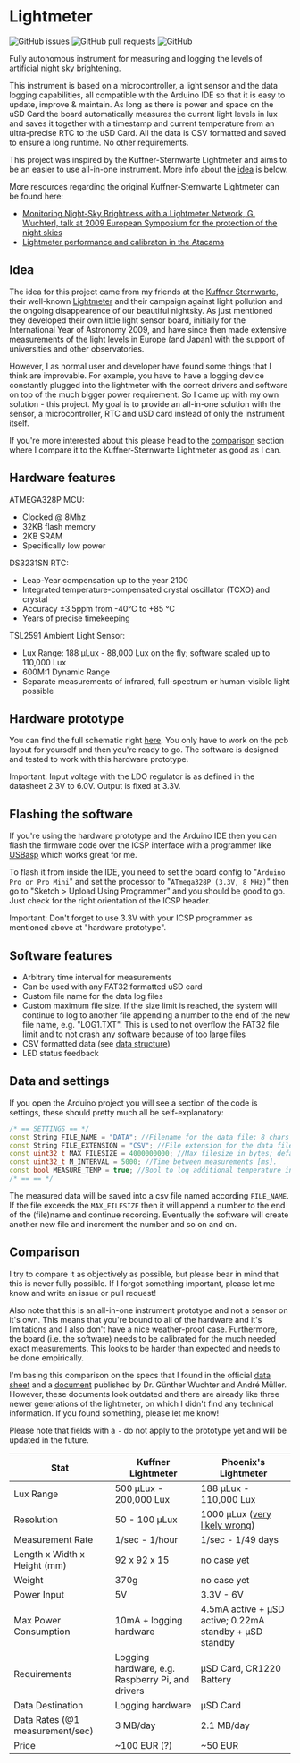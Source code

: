 # Lightmeter 

![GitHub issues](https://img.shields.io/github/issues/phoenix1747/lightmeter.svg?style=for-the-badge) ![GitHub pull requests](https://img.shields.io/github/issues-pr/phoenix1747/lightmeter.svg?style=for-the-badge) ![GitHub](https://img.shields.io/github/license/phoenix1747/lightmeter.svg?style=for-the-badge)

Fully autonomous instrument for measuring and logging the levels of artificial night sky brightening.

This instrument is based on a microcontroller, a light sensor and the data logging capabilities, all compatible with the Arduino IDE so that it is easy to update, improve & maintain. As long as there is power and space on the uSD Card the board automatically measures the current light levels in lux and saves it together with a timestamp and current temperature from an ultra-precise RTC to the uSD Card. All the data is CSV formatted and saved to ensure a long runtime. No other requirements.

This project was inspired by the Kuffner-Sternwarte Lightmeter and aims to be an easier to use all-in-one instrument. More info about the [idea](https://github.com/Phoenix1747/Lightmeter#idea) is below.

More resources regarding the original Kuffner-Sternwarte Lightmeter can be found here:
- [Monitoring Night-Sky Brightness with a Lightmeter Network, G. Wuchterl, talk at 2009 European Symposium for the protection of the night skies](http://hms.sternhell.at/lightwiki/images/f/fe/Lightmeter_Network_Armagh.pdf)
- [Lightmeter performance and calibraton in the Atacama](http://hms.sternhell.at/lightwiki/images/7/77/Mueller_lightmeter_site-testing2010.pdf)

## Idea

The idea for this project came from my friends at the [Kuffner Sternwarte](http://kuffner-sternwarte.at), their well-known [Lightmeter](http://hms.sternhell.at/lightwiki) and their campaign against light pollution and the ongoing disappearence of our beautiful nightsky. As just mentioned they developed their own little light sensor board, initially for the International Year of Astronomy 2009, and have since then made extensive measurements of the light levels in Europe (and Japan) with the support of universities and other observatories.

However, I as normal user and developer have found some things that I think are improvable. For example, you have to have a logging device constantly plugged into the lightmeter with the correct drivers and software on top of the much bigger power requirement. So I came up with my own solution - this project. My goal is to provide an all-in-one solution with the sensor, a microcontroller, RTC and uSD card instead of only the instrument itself.

If you're more interested about this please head to the [comparison](https://github.com/Phoenix1747/Lightmeter#comparison) section where I compare it to the Kuffner-Sternwarte Lightmeter as good as I can.

## Hardware features

ATMEGA328P MCU:
* Clocked @ 8Mhz
* 32KB flash memory
* 2KB SRAM
* Specifically low power

DS3231SN RTC:
* Leap-Year compensation up to the year 2100
* Integrated temperature-compensated crystal oscillator (TCXO) and crystal
* Accuracy ±3.5ppm from -40°C to +85 °C
* Years of precise timekeeping

TSL2591 Ambient Light Sensor:
* Lux Range: 188 μLux - 88,000 Lux on the fly; software scaled up to 110,000 Lux
* 600M:1 Dynamic Range
* Separate measurements of infrared, full-spectrum or human-visible light possible

## Hardware prototype

You can find the full schematic right [here](Schematic_Lightmeter_LIGHTMETER-FULL_20190422173309.pdf). You only have to work on the pcb layout for yourself and then you're ready to go. The software is designed and tested to work with this hardware prototype.

Important: Input voltage with the LDO regulator is as defined in the datasheet 2.3V to 6.0V. Output is fixed at 3.3V.

## Flashing the software

If you're using the hardware prototype and the Arduino IDE then you can flash the firmware code over the ICSP interface with a programmer like [USBasp](https://www.fischl.de/usbasp/) which works great for me.

To flash it from inside the IDE, you need to set the board config to "`Arduino Pro or Pro Mini`" and set the processor to "`ATmega328P (3.3V, 8 MHz)`" then go to "Sketch > Upload Using Programmer" and you should be good to go. Just check for the right orientation of the ICSP header.

Important: Don't forget to use 3.3V with your ICSP programmer as mentioned above at "hardware prototype".

## Software features

* Arbitrary time interval for measurements
* Can be used with any FAT32 formatted uSD card
* Custom file name for the data log files
* Custom maximum file size. If the size limit is reached, the system will continue to log to another file appending a number to the end of the new file name, e.g. "LOG1.TXT". This is used to not overflow the FAT32 file limit and to not crash any software because of too large files
* CSV formatted data (see [data structure](https://github.com/Phoenix1747/Lightmeter#Data-and-settings))
* LED status feedback

## Data and settings

If you open the Arduino project you will see a section of the code is settings, these should pretty much all be self-explanatory:

```cpp
/* == SETTINGS == */
const String FILE_NAME = "DATA"; //Filename for the data file; 8 chars or less (FAT32 limit).
const String FILE_EXTENSION = "CSV"; //File extension for the data file; 3 chars or less (FAT32 limit).
const uint32_t MAX_FILESIZE = 4000000000; //Max filesize in bytes; defaults 4GB (FAT32 size limit).
const uint32_t M_INTERVAL = 5000; //Time between measurements [ms].
const bool MEASURE_TEMP = true; //Bool to log additional temperature info.
/* == == */
```

The measured data will be saved into a csv file named according `FILE_NAME`. If the file exceeds the `MAX_FILESIZE` then it will append a number to the end of the (file)name and continue recording. Eventually the software will create another new file and increment the number and so on and on.

## Comparison

I try to compare it as objectively as possible, but please bear in mind that this is never fully possible. If I forgot something important, please let me know and write an issue or pull request!

Also note that this is an all-in-one instrument prototype and not a sensor on it's own. This means that you're bound to all of the hardware and it's limitations and I also don't have a nice weather-proof case. Furthermore, the board (i.e. the software) needs to be calibrated for the much needed exact measurements. This looks to be harder than expected and needs to be done empirically.

I'm basing this comparison on the specs that I found in the official [data sheet](http://hms.sternhell.at/lightwiki/images/3/30/Lightmeter_specifications.pdf) and a [document](http://hms.sternhell.at/lightwiki/images/a/a7/Mueller_Low_Cost_Luxmeter.pdf) published by Dr. Günther Wuchter and André Müller. However, these documents look outdated and there are already like three newer generations of the lightmeter, on which I didn't find any technical information. If you found something, please let me know!

Please note that fields with a `-` do not apply to the prototype yet and will be updated in the future.

| Stat | Kuffner Lightmeter | Phoenix's Lightmeter |
| --- | --- | --- |
| Lux Range | 500 μLux - 200,000 Lux | 188 μLux - 110,000 Lux |
| Resolution | 50 - 100 μLux | 1000 μLux ([very likely wrong](https://github.com/adafruit/Adafruit_TSL2591_Library/issues/22)) |
| Measurement Rate | 1/sec - 1/hour | 1/sec - 1/49 days |
| Length x Width x Height (mm) | 92 x 92 x 15 | no case yet |
| Weight | 370g | no case yet |
| Power Input | 5V | 3.3V - 6V |
| Max Power Consumption | 10mA + logging hardware | 4.5mA active + μSD active; 0.22mA standby + μSD standby |
| Requirements | Logging hardware, e.g. Raspberry Pi, and drivers | μSD Card, CR1220 Battery |
| Data Destination | Logging hardware | μSD Card |
| Data Rates (@1 measurement/sec) | 3 MB/day | 2.1 MB/day |
| Price | ~100 EUR (?) | ~50 EUR |
